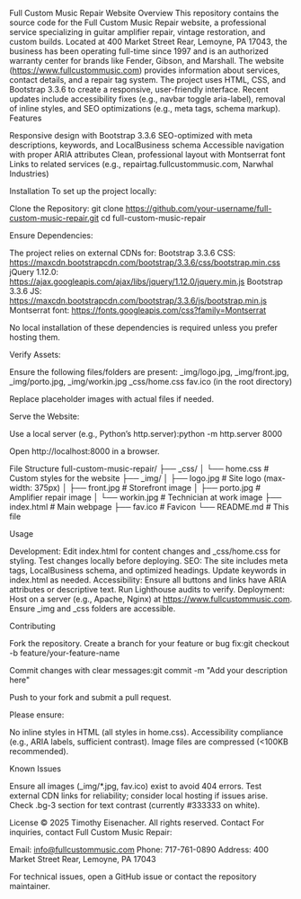 Full Custom Music Repair Website
Overview
This repository contains the source code for the Full Custom Music Repair website, a professional service specializing in guitar amplifier repair, vintage restoration, and custom builds. Located at 400 Market Street Rear, Lemoyne, PA 17043, the business has been operating full-time since 1997 and is an authorized warranty center for brands like Fender, Gibson, and Marshall. The website (https://www.fullcustommusic.com) provides information about services, contact details, and a repair tag system.
The project uses HTML, CSS, and Bootstrap 3.3.6 to create a responsive, user-friendly interface. Recent updates include accessibility fixes (e.g., navbar toggle aria-label), removal of inline styles, and SEO optimizations (e.g., meta tags, schema markup).
Features

Responsive design with Bootstrap 3.3.6
SEO-optimized with meta descriptions, keywords, and LocalBusiness schema
Accessible navigation with proper ARIA attributes
Clean, professional layout with Montserrat font
Links to related services (e.g., repairtag.fullcustommusic.com, Narwhal Industries)

Installation
To set up the project locally:

Clone the Repository:
git clone https://github.com/your-username/full-custom-music-repair.git
cd full-custom-music-repair


Ensure Dependencies:

The project relies on external CDNs for:
Bootstrap 3.3.6 CSS: https://maxcdn.bootstrapcdn.com/bootstrap/3.3.6/css/bootstrap.min.css
jQuery 1.12.0: https://ajax.googleapis.com/ajax/libs/jquery/1.12.0/jquery.min.js
Bootstrap 3.3.6 JS: https://maxcdn.bootstrapcdn.com/bootstrap/3.3.6/js/bootstrap.min.js
Montserrat font: https://fonts.googleapis.com/css?family=Montserrat


No local installation of these dependencies is required unless you prefer hosting them.


Verify Assets:

Ensure the following files/folders are present:
_img/logo.jpg, _img/front.jpg, _img/porto.jpg, _img/workin.jpg
_css/home.css
fav.ico (in the root directory)


Replace placeholder images with actual files if needed.


Serve the Website:

Use a local server (e.g., Python’s http.server):python -m http.server 8000


Open http://localhost:8000 in a browser.



File Structure
full-custom-music-repair/
├── _css/
│   └── home.css           # Custom styles for the website
├── _img/
│   ├── logo.jpg           # Site logo (max-width: 375px)
│   ├── front.jpg          # Storefront image
│   ├── porto.jpg          # Amplifier repair image
│   └── workin.jpg         # Technician at work image
├── index.html             # Main webpage
├── fav.ico                # Favicon
└── README.md              # This file

Usage

Development: Edit index.html for content changes and _css/home.css for styling. Test changes locally before deploying.
SEO: The site includes meta tags, LocalBusiness schema, and optimized headings. Update keywords in index.html as needed.
Accessibility: Ensure all buttons and links have ARIA attributes or descriptive text. Run Lighthouse audits to verify.
Deployment: Host on a server (e.g., Apache, Nginx) at https://www.fullcustommusic.com. Ensure _img and _css folders are accessible.

Contributing

Fork the repository.
Create a branch for your feature or bug fix:git checkout -b feature/your-feature-name


Commit changes with clear messages:git commit -m "Add your description here"


Push to your fork and submit a pull request.

Please ensure:

No inline styles in HTML (all styles in home.css).
Accessibility compliance (e.g., ARIA labels, sufficient contrast).
Image files are compressed (<100KB recommended).

Known Issues

Ensure all images (_img/*.jpg, fav.ico) exist to avoid 404 errors.
Test external CDN links for reliability; consider local hosting if issues arise.
Check .bg-3 section for text contrast (currently #333333 on white).

License
© 2025 Timothy Eisenacher. All rights reserved.
Contact
For inquiries, contact Full Custom Music Repair:

Email: info@fullcustommusic.com
Phone: 717-761-0890
Address: 400 Market Street Rear, Lemoyne, PA 17043

For technical issues, open a GitHub issue or contact the repository maintainer.
